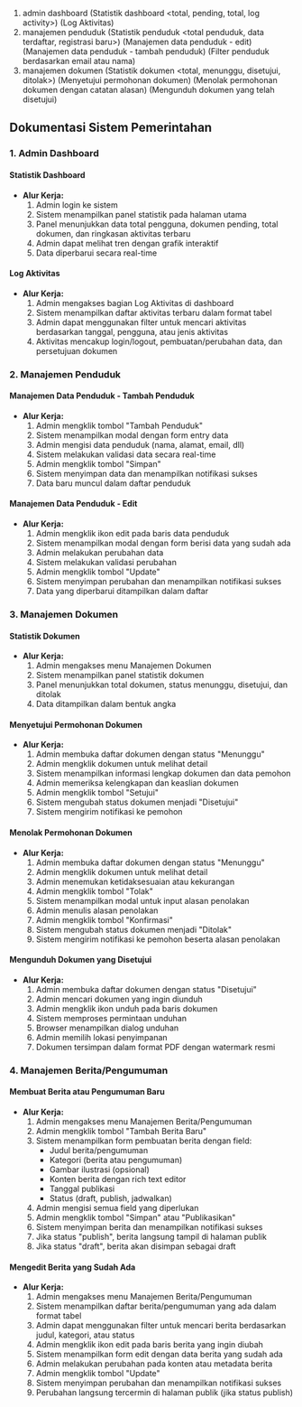 1. admin dashboard 
	(Statistik dashboard <total, pending, total, log activity>)
	(Log Aktivitas)
2. manajemen penduduk
	(Statistik penduduk <total penduduk, data terdaftar, registrasi baru>)
	(Manajemen data penduduk - edit)
	(Manajemen data penduduk - tambah penduduk)
	(Filter penduduk berdasarkan email atau nama)
3. manajemen dokumen
	(Statistik dokumen <total, menunggu, disetujui, ditolak>)
	(Menyetujui permohonan dokumen)
	(Menolak permohonan dokumen dengan catatan alasan)
	(Mengunduh dokumen yang telah disetujui)

## Dokumentasi Sistem Pemerintahan

### 1. Admin Dashboard
#### Statistik Dashboard
- **Alur Kerja:**
  1. Admin login ke sistem
  2. Sistem menampilkan panel statistik pada halaman utama
  3. Panel menunjukkan data total pengguna, dokumen pending, total dokumen, dan ringkasan aktivitas terbaru
  4. Admin dapat melihat tren dengan grafik interaktif
  5. Data diperbarui secara real-time

#### Log Aktivitas
- **Alur Kerja:**
  1. Admin mengakses bagian Log Aktivitas di dashboard
  2. Sistem menampilkan daftar aktivitas terbaru dalam format tabel
  3. Admin dapat menggunakan filter untuk mencari aktivitas berdasarkan tanggal, pengguna, atau jenis aktivitas
  4. Aktivitas mencakup login/logout, pembuatan/perubahan data, dan persetujuan dokumen

### 2. Manajemen Penduduk
#### Manajemen Data Penduduk - Tambah Penduduk
- **Alur Kerja:**
  1. Admin mengklik tombol "Tambah Penduduk"
  2. Sistem menampilkan modal dengan form entry data
  3. Admin mengisi data penduduk (nama, alamat, email, dll)
  4. Sistem melakukan validasi data secara real-time
  5. Admin mengklik tombol "Simpan"
  6. Sistem menyimpan data dan menampilkan notifikasi sukses
  7. Data baru muncul dalam daftar penduduk

#### Manajemen Data Penduduk - Edit
- **Alur Kerja:**
  1. Admin mengklik ikon edit pada baris data penduduk
  2. Sistem menampilkan modal dengan form berisi data yang sudah ada
  3. Admin melakukan perubahan data
  4. Sistem melakukan validasi perubahan
  5. Admin mengklik tombol "Update"
  6. Sistem menyimpan perubahan dan menampilkan notifikasi sukses
  7. Data yang diperbarui ditampilkan dalam daftar

### 3. Manajemen Dokumen
#### Statistik Dokumen
- **Alur Kerja:**
  1. Admin mengakses menu Manajemen Dokumen
  2. Sistem menampilkan panel statistik dokumen
  3. Panel menunjukkan total dokumen, status menunggu, disetujui, dan ditolak
  4. Data ditampilkan dalam bentuk angka

#### Menyetujui Permohonan Dokumen
- **Alur Kerja:**
  1. Admin membuka daftar dokumen dengan status "Menunggu"
  2. Admin mengklik dokumen untuk melihat detail
  3. Sistem menampilkan informasi lengkap dokumen dan data pemohon
  4. Admin memeriksa kelengkapan dan keaslian dokumen
  5. Admin mengklik tombol "Setujui"
  6. Sistem mengubah status dokumen menjadi "Disetujui"
  7. Sistem mengirim notifikasi ke pemohon

#### Menolak Permohonan Dokumen
- **Alur Kerja:**
  1. Admin membuka daftar dokumen dengan status "Menunggu"
  2. Admin mengklik dokumen untuk melihat detail
  3. Admin menemukan ketidaksesuaian atau kekurangan
  4. Admin mengklik tombol "Tolak"
  5. Sistem menampilkan modal untuk input alasan penolakan
  6. Admin menulis alasan penolakan
  7. Admin mengklik tombol "Konfirmasi"
  8. Sistem mengubah status dokumen menjadi "Ditolak"
  9. Sistem mengirim notifikasi ke pemohon beserta alasan penolakan

#### Mengunduh Dokumen yang Disetujui
- **Alur Kerja:**
  1. Admin membuka daftar dokumen dengan status "Disetujui"
  2. Admin mencari dokumen yang ingin diunduh
  3. Admin mengklik ikon unduh pada baris dokumen
  4. Sistem memproses permintaan unduhan
  5. Browser menampilkan dialog unduhan
  6. Admin memilih lokasi penyimpanan
  7. Dokumen tersimpan dalam format PDF dengan watermark resmi

### 4. Manajemen Berita/Pengumuman
#### Membuat Berita atau Pengumuman Baru
- **Alur Kerja:**
  1. Admin mengakses menu Manajemen Berita/Pengumuman
  2. Admin mengklik tombol "Tambah Berita Baru"
  3. Sistem menampilkan form pembuatan berita dengan field:
     - Judul berita/pengumuman
     - Kategori (berita atau pengumuman)
     - Gambar ilustrasi (opsional)
     - Konten berita dengan rich text editor
     - Tanggal publikasi
     - Status (draft, publish, jadwalkan)
  4. Admin mengisi semua field yang diperlukan
  5. Admin mengklik tombol "Simpan" atau "Publikasikan"
  6. Sistem menyimpan berita dan menampilkan notifikasi sukses
  7. Jika status "publish", berita langsung tampil di halaman publik
  8. Jika status "draft", berita akan disimpan sebagai draft

#### Mengedit Berita yang Sudah Ada
- **Alur Kerja:**
  1. Admin mengakses menu Manajemen Berita/Pengumuman
  2. Sistem menampilkan daftar berita/pengumuman yang ada dalam format tabel
  3. Admin dapat menggunakan filter untuk mencari berita berdasarkan judul, kategori, atau status
  4. Admin mengklik ikon edit pada baris berita yang ingin diubah
  5. Sistem menampilkan form edit dengan data berita yang sudah ada
  6. Admin melakukan perubahan pada konten atau metadata berita
  7. Admin mengklik tombol "Update"
  8. Sistem menyimpan perubahan dan menampilkan notifikasi sukses
  9. Perubahan langsung tercermin di halaman publik (jika status publish)